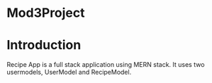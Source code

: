 # Mod3Project

# Introduction

Recipe App is a full stack application using MERN stack. It uses two usermodels, UserModel and RecipeModel.
